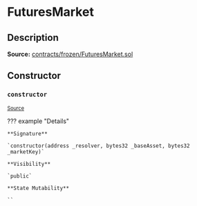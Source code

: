 # FuturesMarket

## Description

**Source:** [contracts/frozen/FuturesMarket.sol](https://github.com/Synthetixio/synthetix/tree/v2.93.0-alpha/contracts/frozen/FuturesMarket.sol)

## Constructor

### `constructor`

<sub>[Source](https://github.com/Synthetixio/synthetix/tree/v2.93.0-alpha/contracts/frozen/FuturesMarket.sol#L59)</sub>

??? example "Details"

    **Signature**

    `constructor(address _resolver, bytes32 _baseAsset, bytes32 _marketKey)`

    **Visibility**

    `public`

    **State Mutability**

    ``
